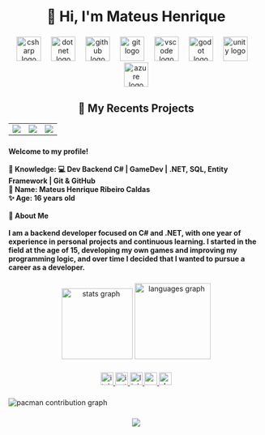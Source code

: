 <h1 align="center">👋 Hi, I'm Mateus Henrique</h1>

###

<div align="center">
  <img src="https://cdn.jsdelivr.net/gh/devicons/devicon/icons/csharp/csharp-original.svg" height="48" alt="csharp logo"  />
  <img width="12" />
  <img src="https://skillicons.dev/icons?i=dotnet" height="48" alt="dotnet logo"  />
  <img width="12" />
  <img src="https://skillicons.dev/icons?i=github" height="48" alt="github logo"  />
  <img width="12" />
  <img src="https://skillicons.dev/icons?i=git" height="48" alt="git logo"  />
  <img width="12" />
  <img src="https://skillicons.dev/icons?i=vscode" height="48" alt="vscode logo"  />
  <img width="12" />
  <img src="https://skillicons.dev/icons?i=godot" height="48" alt="godot logo"  />
  <img width="12" />
  <img src="https://skillicons.dev/icons?i=unity" height="48" alt="unity logo"  />
  <img width="12" />
  <img src="https://skillicons.dev/icons?i=azure" height="48" alt="azure logo"  />
</div>

<h2 align="center">🚀 My Recents Projects</h2>

<table>
  <tr>
    <td>
      <a href="https://github.com/mateushrc/RockPaperScissors">
        <img src="https://github-readme-stats.vercel.app/api/pin/?username=mateushrc&repo=RockPaperScissors&theme=dark" />
      </a>
    </td>
    <td>
      <a href="https://github.com/mateushrc/RetroSnake">
        <img src="https://github-readme-stats.vercel.app/api/pin/?username=mateushrc&repo=RetroSnake&theme=dark" />
      </a>
    </td>
    <td>
      <a href="https://github.com/mateushrc/SFML-Collision">
        <img src="https://github-readme-stats.vercel.app/api/pin/?username=mateushrc&repo=SFML-Collision&theme=dark" />
      </a>
    </td>
  </tr>
</table>


###

<h4 align="left">Welcome to my profile!<br><br>📖 Knowledge: 💻 Dev Backend C# | GameDev | .NET, SQL, Entity Framework | Git & GitHub<br>💪 Name: Mateus Henrique Ribeiro Caldas<br>✨ Age: 16 years old<br><br>🧠 About Me<br><br>I am a backend developer focused on C# and .NET, with one year of experience in personal projects and continuous learning. I started in the field at the age of 15, developing my own games and improving my programming logic, and over time I decided that I wanted to pursue a career as a developer.</h4>

###

<div align="center">
  <img src="https://github-readme-stats.vercel.app/api?username=mateushrc&hide_title=false&hide_rank=false&show_icons=true&include_all_commits=true&count_private=true&disable_animations=false&theme=dark&locale=en&hide_border=false&order=1" height="140" alt="stats graph"  />
  <img src="https://github-readme-stats.vercel.app/api/top-langs?username=mateushrc&locale=en&hide_title=false&layout=compact&card_width=320&langs_count=5&theme=dark&hide_border=false&order=2" height="150" alt="languages graph"  />
</div>

###

<div align="center">
  <a href="https://mat3ushrc.itch.io/" target="_blank">
    <img src="https://img.shields.io/static/v1?message=itch.io&logo=itch&label=&color=000000&logoColor=white&labelColor=&style=for-the-badge" height="25" alt="itch logo"  />
  </a>
  <a href="https://www.instagram.com/mat3us.hrc/" target="_blank">
    <img src="https://img.shields.io/static/v1?message=Instagram&logo=instagram&label=&color=E4405F&logoColor=white&labelColor=&style=for-the-badge" height="25" alt="instagram logo"  />
  </a>
  <a href="https://www.linkedin.com/in/mateushrc/" target="_blank">
    <img src="https://img.shields.io/static/v1?message=LinkedIn&logo=linkedin&label=&color=0077B5&logoColor=white&labelColor=&style=for-the-badge" height="25" alt="linkedin logo"  />
  </a>
  <a href="https://www.youtube.com/@spookendev" target="_blank">
    <img src="https://img.shields.io/static/v1?message=Youtube&logo=youtube&label=&color=FF0000&logoColor=white&labelColor=&style=for-the-badge" height="25" alt="youtube logo"  />
  </a>
  <img src="https://img.shields.io/static/v1?message=dev.to&logo=dev.to&label=&color=0A0A0A&logoColor=white&labelColor=&style=for-the-badge" height="25" alt="devto logo"  />
</div>

###

<picture>
  <source media="(prefers-color-scheme: dark)" srcset="https://profile-readme-generator.com/assets/pacman.svg">
  <img alt="pacman contribution graph" src="https://profile-readme-generator.com/assets/pacman.svg">
</picture>

###

<div align="center">
  <img src="https://visitor-badge.laobi.icu/badge?page_id=mateushrc.mateushrc&"  />
</div>

###
#
